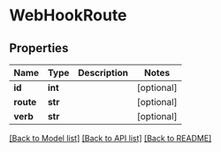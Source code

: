 # WebHookRoute

## Properties
Name | Type | Description | Notes
------------ | ------------- | ------------- | -------------
**id** | **int** |  | [optional] 
**route** | **str** |  | [optional] 
**verb** | **str** |  | [optional] 

[[Back to Model list]](../README.md#documentation-for-models) [[Back to API list]](../README.md#documentation-for-api-endpoints) [[Back to README]](../README.md)


